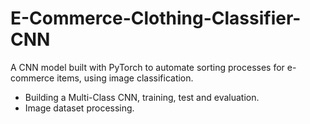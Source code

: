 # E-Commerce-Clothing-Classifier-CNN
A CNN model built with PyTorch to automate sorting processes for e-commerce items, using image classification.

* Building a Multi-Class CNN, training, test and evaluation.
* Image dataset processing.
